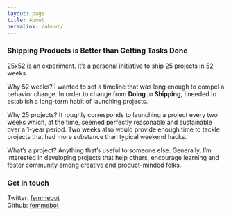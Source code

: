 ```yaml
---
layout: page
title: About
permalink: /about/
---
```



### Shipping Products is Better than Getting Tasks Done

25x52 is an experiment. It&rsquo;s a personal initiative to ship 25 projects in 52 weeks.

Why 52 weeks? I wanted to set a timeline that was long enough to compel a behavior change. In order to change from **Doing** to **Shipping**, I needed to establish a long-term habit of launching projects.

Why 25 projects? It roughly corresponds to launching a project every two weeks which, at the time, seemed perfectly reasonable and sustainable over a 1-year period. Two weeks also would provide enough time to tackle projects that had more substance than typical weekend hacks.

What&rsquo;s a project? Anything that&rsquo;s useful to someone else. Generally, I&rsquo;m interested in developing projects that help others, encourage learning and foster community among creative and product-minded folks.


### Get in touch

Twitter: [femmebot](https://twitter.com/femmebot)<br>
Github: [femmebot](https://github.com/femmebot)
